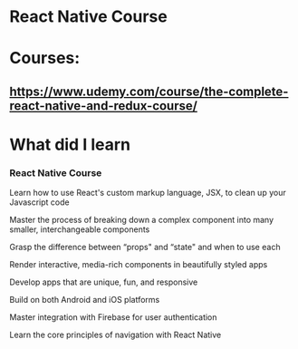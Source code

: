 # React Native Course

# Courses: 
## https://www.udemy.com/course/the-complete-react-native-and-redux-course/

# What did I learn

### React Native Course

Learn how to use React's custom markup language, JSX, to clean up your Javascript code

Master the process of breaking down a complex component into many smaller, interchangeable components

Grasp the difference between “props" and “state" and when to use each

Render interactive, media-rich components in beautifully styled apps

Develop apps that are unique, fun, and responsive

Build on both Android and iOS platforms

Master integration with Firebase for user authentication

Learn the core principles of navigation with React Native




